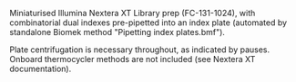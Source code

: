 Miniaturised Illumina Nextera XT Library prep (FC-131-1024), with combinatorial dual indexes pre-pipetted into an index plate (automated by standalone Biomek method "Pipetting index plates.bmf").

Plate centrifugation is necessary throughout, as indicated by pauses. Onboard thermocycler methods are not included (see Nextera XT documentation).
